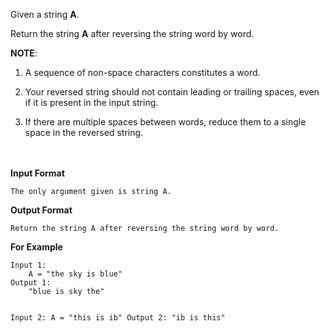 <div class="markdown-content" id="problem-content">
<p>Given a string <strong>A</strong>.</p>
<p>Return the string <strong>A</strong> after reversing the string word by word.</p>
<p><strong>NOTE</strong>:</p>
<ol>
<li>
<p>A sequence of non-space characters constitutes a word.</p>
</li>
<li>
<p>Your reversed string should not contain leading or trailing spaces, even if it is present in the input string.</p>
</li>
<li>
<p>If there are multiple spaces between words, reduce them to a single space in the reversed string.</p>
</li>
</ol>
<p><br/><br/>
<strong>Input Format</strong></p>
<div class="highlighter-rouge"><pre class="highlight"><code>The only argument given is string A.
</code></pre>
</div>
<p><strong>Output Format</strong></p>
<div class="highlighter-rouge"><pre class="highlight"><code>Return the string A after reversing the string word by word.
</code></pre>
</div>
<p><strong>For Example</strong></p>
<div class="highlighter-rouge"><pre class="highlight"><code>Input 1:
    A = "the sky is blue"
Output 1:
    "blue is sky the"

Input 2:
    A = "this is ib"
Output 2:
    "ib is this"
</code></pre>
</div>

</div>